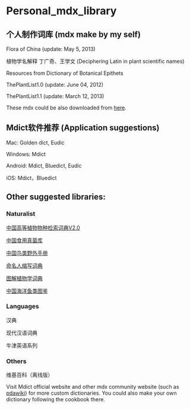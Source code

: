 # Personal_mdx_library

## 个人制作词库 (mdx make by my self)

Flora of China (update: May 5, 2013)

植物学名解释 丁广奇、王学文 (Deciphering Latin in plant scientific names)

Resources from Dictionary of Botanical Epithets

ThePlantList1.0 (update: June 04, 2012)

ThePlantList1.1 (update: March 12, 2013)

These mdx could be also downloaded from <a href="https://pan.baidu.com/s/1mgivDZ6#list/path=%2F">here</a>.

## Mdict软件推荐 (Application suggestions)

Mac: Golden dict, Eudic

Windows: Mdict

Android: Mdict, Bluedict, Eudic

iOS: Mdict，Bluedict

## Other suggested libraries:

### Naturalist

<a href="https://pan.baidu.com/s/1bAnlFK#list/path=%2F">中国高等植物物种检索词典V2.0</a>

<a href="https://pan.baidu.com/s/1bpcL99d">中国食用真菌库</a>

<a href="https://pan.baidu.com/s/1dFn6UOT">中国鸟类野外手册</a>

<a href="https://pan.baidu.com/s/1qYnQz5E">命名人缩写词典</a>

<a href="https://pan.baidu.com/s/1dFbvAwT">图解植物学词典</a>

<a href="https://pan.baidu.com/s/1gfLYLgR">中国海洋鱼类图鉴</a>

### Languages

汉典

现代汉语词典

牛津英语系列

### Others

维基百科（离线版）

Visit Mdict official website and other mdx community website (such as <a href="http://www.pdawiki.com/forum/forum-4-1.html">pdawiki</a>) for more custom dictionaries. You could also make your own dictionary following the cookbook there.
